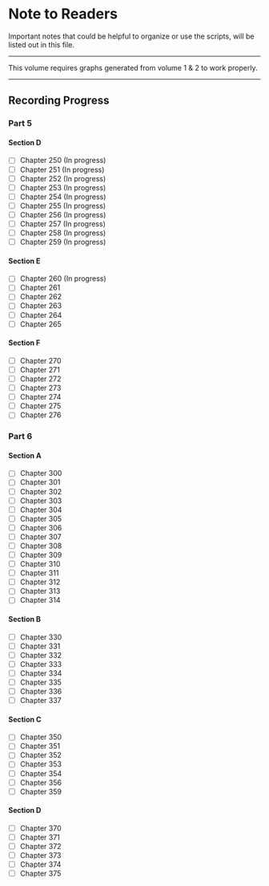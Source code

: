 # Note to Readers

Important notes that could be helpful to organize or use the scripts, will be listed out in this file.

--------

This volume requires graphs generated from volume 1 & 2 to work properly.

--------

## Recording Progress

### Part 5
#### Section D

- [ ] Chapter 250 (In progress)
- [ ] Chapter 251 (In progress)
- [ ] Chapter 252 (In progress)
- [ ] Chapter 253 (In progress)
- [ ] Chapter 254 (In progress)
- [ ] Chapter 255 (In progress)
- [ ] Chapter 256 (In progress)
- [ ] Chapter 257 (In progress)
- [ ] Chapter 258 (In progress)
- [ ] Chapter 259 (In progress)

#### Section E
- [ ] Chapter 260 (In progress)
- [ ] Chapter 261
- [ ] Chapter 262
- [ ] Chapter 263
- [ ] Chapter 264
- [ ] Chapter 265

#### Section F
- [ ] Chapter 270
- [ ] Chapter 271
- [ ] Chapter 272
- [ ] Chapter 273
- [ ] Chapter 274
- [ ] Chapter 275
- [ ] Chapter 276

### Part 6
#### Section A
- [ ] Chapter 300
- [ ] Chapter 301
- [ ] Chapter 302
- [ ] Chapter 303
- [ ] Chapter 304
- [ ] Chapter 305
- [ ] Chapter 306
- [ ] Chapter 307
- [ ] Chapter 308
- [ ] Chapter 309
- [ ] Chapter 310
- [ ] Chapter 311
- [ ] Chapter 312
- [ ] Chapter 313
- [ ] Chapter 314

#### Section B
- [ ] Chapter 330
- [ ] Chapter 331
- [ ] Chapter 332
- [ ] Chapter 333
- [ ] Chapter 334
- [ ] Chapter 335
- [ ] Chapter 336
- [ ] Chapter 337

#### Section C
- [ ] Chapter 350
- [ ] Chapter 351
- [ ] Chapter 352
- [ ] Chapter 353
- [ ] Chapter 354
- [ ] Chapter 356
- [ ] Chapter 359

#### Section D
- [ ] Chapter 370
- [ ] Chapter 371
- [ ] Chapter 372
- [ ] Chapter 373
- [ ] Chapter 374
- [ ] Chapter 375